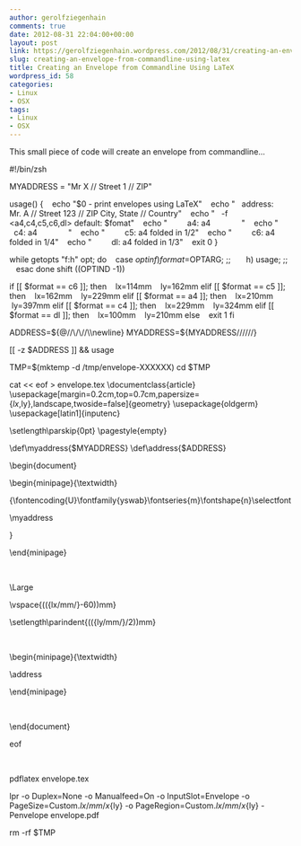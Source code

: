 ```yaml
---
author: gerolfziegenhain
comments: true
date: 2012-08-31 22:04:00+00:00
layout: post
link: https://gerolfziegenhain.wordpress.com/2012/08/31/creating-an-envelope-from-commandline-using-latex/
slug: creating-an-envelope-from-commandline-using-latex
title: Creating an Envelope from Commandline Using LaTeX
wordpress_id: 58
categories:
- Linux
- OSX
tags:
- Linux
- OSX
---
```


This small piece of code will create an envelope from commandline...

#!/bin/zsh

MYADDRESS = "Mr X // Street 1 // ZIP"

usage() {
   echo "$0 - print envelopes using LaTeX"
   echo "   address:   Mr. A // Street 123 // ZIP City, State // Country"
   echo "   -f <a4,c4,c5,c6,dl> default: $fomat"
   echo "         a4: a4              "
   echo "         c4: a4              "
   echo "         c5: a4 folded in 1/2"
   echo "         c6: a4 folded in 1/4"
   echo "         dl: a4 folded in 1/3"
   exit 0
}

while getopts "f:h" opt; do
   case $opt in
      f) format=$OPTARG; ;;
      h) usage; ;;
   esac
done
shift $(($OPTIND -1))

if [[ $format == c6 ]]; then
   lx=114mm
   ly=162mm
elif [[ $format == c5 ]]; then
   lx=162mm
   ly=229mm
elif [[ $format == a4 ]]; then
   lx=210mm
   ly=397mm
elif [[ $format == c4 ]]; then
   lx=229mm
   ly=324mm
elif [[ $format == dl ]]; then
   lx=100mm
   ly=210mm
else
   exit 1
fi


ADDRESS=${@//\/\//\\newline}
MYADDRESS=${MYADDRESS//\/\//\/}

[[ -z $ADDRESS ]] && usage

TMP=$(mktemp -d /tmp/envelope-XXXXXX)
cd $TMP

cat << eof > envelope.tex
\documentclass{article}
\usepackage[margin=0.2cm,top=0.7cm,papersize={$lx,$ly},landscape,twoside=false]{geometry}
\usepackage{oldgerm}
\usepackage[latin1]{inputenc}

\setlength\parskip{0pt}
\pagestyle{empty}

\def\myaddress{$MYADDRESS}
\def\address{$ADDRESS}

\begin{document}





\begin{minipage}{\textwidth}




{\fontencoding{U}\fontfamily{yswab}\fontseries{m}\fontshape{n}\selectfont




\myaddress 




}




\end{minipage} 




 




\Large




\vspace{$((${lx/mm/}-60))mm}




\setlength\parindent{$((${ly/mm/}/2))mm}




 




\begin{minipage}{\textwidth}




\address




\end{minipage}




 




\end{document}




eof




 




pdflatex envelope.tex




lpr -o Duplex=None -o Manualfeed=On -o InputSlot=Envelope -o PageSize=Custom.${lx/mm/}x${ly} -o PageRegion=Custom.${lx/mm/}x${ly} -Penvelope envelope.pdf




rm -rf $TMP









